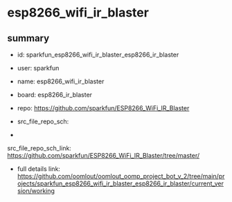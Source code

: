 # esp8266_wifi_ir_blaster
 
## summary 
* id: sparkfun_esp8266_wifi_ir_blaster_esp8266_ir_blaster
* user: sparkfun
* name: esp8266_wifi_ir_blaster
* board: esp8266_ir_blaster
* repo: https://github.com/sparkfun/ESP8266_WiFi_IR_Blaster



* src_file_repo_sch: 
*
 src_file_repo_sch_link: https://github.com/sparkfun/ESP8266_WiFi_IR_Blaster/tree/master/
* full details link: https://github.com/oomlout/oomlout_oomp_project_bot_v_2/tree/main/projects/sparkfun_esp8266_wifi_ir_blaster_esp8266_ir_blaster/current_version/working  






